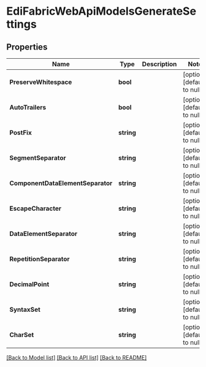 # EdiFabricWebApiModelsGenerateSettings

## Properties
Name | Type | Description | Notes
------------ | ------------- | ------------- | -------------
**PreserveWhitespace** | **bool** |  | [optional] [default to null]
**AutoTrailers** | **bool** |  | [optional] [default to null]
**PostFix** | **string** |  | [optional] [default to null]
**SegmentSeparator** | **string** |  | [optional] [default to null]
**ComponentDataElementSeparator** | **string** |  | [optional] [default to null]
**EscapeCharacter** | **string** |  | [optional] [default to null]
**DataElementSeparator** | **string** |  | [optional] [default to null]
**RepetitionSeparator** | **string** |  | [optional] [default to null]
**DecimalPoint** | **string** |  | [optional] [default to null]
**SyntaxSet** | **string** |  | [optional] [default to null]
**CharSet** | **string** |  | [optional] [default to null]

[[Back to Model list]](../README.md#documentation-for-models) [[Back to API list]](../README.md#documentation-for-api-endpoints) [[Back to README]](../README.md)


